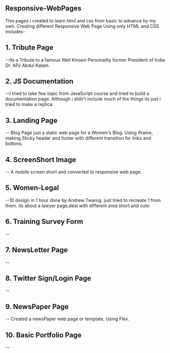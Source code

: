 ## Responsive-WebPages
This pages i created to learn html and css from basic to advance by my own. Creating different Responsive Web Page Using only  HTML and CSS includes-

## 1. Tribute Page 
--Its a Tribute to a famous Well Known Personality former President of India Dr. APJ Abdul Kalam.

## 2. JS Documentation
--I tried to take few topic from JavaScript course and tried to build a documentation page. Although i didn't include much of the things its just i tried to make a replica.

## 3. Landing Page
-- Blog Page just a static web page for a Women's Blog. Using Iframe, making Sticky header and footer with different transition for links and buttons. 

## 4. ScreenShort Image
-- A mobile screen short and converted to responsive web page.

## 5. Women-Legal 
--10 design in 1 hour done by Andrew Twarog. just tried to recreate 1 from them. its about a lawyer page,deal with different area short and cute.

##  6. Training Survey Form
--

## 7. NewsLetter Page
-- 

## 8. Twitter Sign/Login Page
--

## 9. NewsPaper Page
-- Created a newsPaper web page or template, Using Flex.

## 10. Basic Portfolio Page
--
